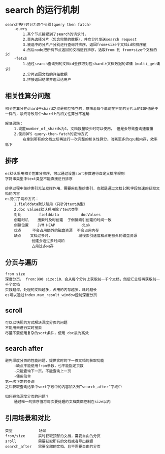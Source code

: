 # search 的运行机制

    search执行时分为两个步骤(query then fatch)
        -query
            1.某个节点接受到了search的请求时，
            2.首先选择分片（包含完整的数据），并向分片发送search request
            3.被选中的分片户分别进行查询并排序，返回from+size个文档id和排序值
            4.然后node把所有节点返回的文档进行排序，选取from 到 from+size个文档的id
        -fetch
            1.通过search查询到的文档id去获取对应shard上文档数据的详情（multi_get请求）
            2.分片返回文档的详细数据
            3.拼接返回结果并返回给用户

## 相关性算分问题

    相关性算分在shard于shard之间是相互独立的，意味着每个单词在不同的分片上的IDF值是不一样的，最终导致每个shard上的相关性算分不准确

    解决思路：
        1.设置number_of_shards为1，文档数量较少时可以使用， 但是会导致查询速度慢
        2.使用DFS query-then-fatch的查询方式
            在拿到所有的文档之后再进行一次完整的相关性算分，消耗更多的cpu和内存，效率低下

## 排序

    es默认采用相关性算分排序，可以通过设置sort参数进行自定义排序规则
    字符串类型中text类型不能直接进行排序

    排序过程中倒排索引无法发挥作用，需要用到整排索引，也就是通过文档id和字段快速的获取文档的内容
    es提供了两种方式：
        1.fielddata默认禁用（只针对text类型）
        2.doc values默认启用除了text类型
        对比        fielddata          docValues
        创建时机    搜索时及时创建  于倒排索引创建的时间一致
        创建位置    JVM HEAP            disk
        优点     不会占用额外的磁盘资源  不会占用内存
        缺点    文档过多时，            减慢索引速度和占用额外的磁盘资源
                创建会话过多时间和
                占用过多内存

## 分页与遍历

    from size
    深度分页， from:990 size:10，会从每个分片上获取前一千个文档，然后汇总后再获取前一千个文档
    页数越深，处理的文档越多，占用的内存越多，耗时越长
    es可以通过index.max_result_window控制深度分页

## scroll

    可以以快照的方式解决深度分页的问题
    不能用来进行实时搜索
    尽量不要使用复杂的sort条件，使用_doc最为高效

## search after

    避免深度分页的性能问题，提供实时的下一页文档的获取功能
        -缺点不能使用from参数，也不能指定页数
        -只能查询下一页，不能查询上一页
        -使用简单
    第一次正常的查询
    之后获取查询结果中sort字段中的内容加入到“search_after”字段中

    如何避免深度分页的问题？
        通过唯一的排序值将每次要处理的文档数都控制在size以内

## 引用场景和对比

    类型            场景
    from/size      实时获取顶部的文档，需要自由的分页
    sroll          需要获取所有的文档或者导出数据
    search_after   需要全部的文档，且不需要自由的分页